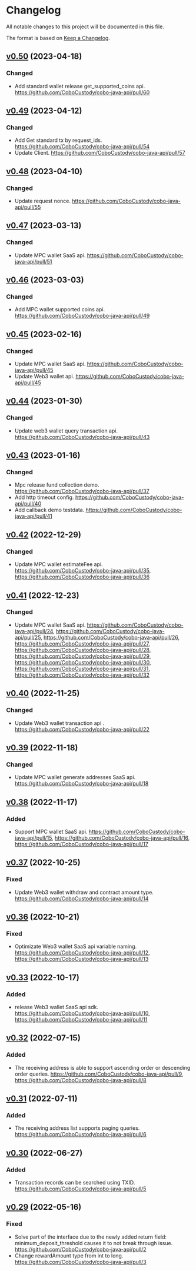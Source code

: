 # Changelog

All notable changes to this project will be documented in this file.

The format is based on [Keep a Changelog](https://keepachangelog.com/en/1.0.0/).

## [v0.50] (2023-04-18)
[v0.50]: https://github.com/CoboCustody/cobo-java-api/compare/v0.49...v0.50

### Changed
- Add standard wallet release get_supported_coins api. https://github.com/CoboCustody/cobo-java-api/pull/60

## [v0.49] (2023-04-12)
[v0.49]: https://github.com/CoboCustody/cobo-java-api/compare/v0.48...v0.49

### Changed
- Add Get standard tx by request_ids. https://github.com/CoboCustody/cobo-java-api/pull/54
- Update Client. https://github.com/CoboCustody/cobo-java-api/pull/57

## [v0.48] (2023-04-10)
[v0.48]: https://github.com/CoboCustody/cobo-java-api/compare/v0.47...v0.48

### Changed
- Update request nonce. https://github.com/CoboCustody/cobo-java-api/pull/55

## [v0.47] (2023-03-13)
[v0.47]: https://github.com/CoboCustody/cobo-java-api/compare/v0.46...v0.47

### Changed
- Update MPC wallet SaaS api. https://github.com/CoboCustody/cobo-java-api/pull/51

## [v0.46] (2023-03-03)
[v0.46]: https://github.com/CoboCustody/cobo-java-api/compare/v0.45...v0.46

### Changed
- Add MPC wallet supported coins api. https://github.com/CoboCustody/cobo-java-api/pull/49

## [v0.45] (2023-02-16)
[v0.45]: https://github.com/CoboCustody/cobo-java-api/compare/v0.44...v0.45

### Changed
- Update MPC wallet SaaS api. https://github.com/CoboCustody/cobo-java-api/pull/45
- Update Web3 wallet api. https://github.com/CoboCustody/cobo-java-api/pull/45

## [v0.44] (2023-01-30)
[v0.44]: https://github.com/CoboCustody/cobo-java-api/compare/v0.43...v0.44

### Changed
- Update web3 wallet query transaction api. https://github.com/CoboCustody/cobo-java-api/pull/43

## [v0.43] (2023-01-16)
[v0.43]: https://github.com/CoboCustody/cobo-java-api/compare/v0.42...v0.43

### Changed
- Mpc release fund collection demo. https://github.com/CoboCustody/cobo-java-api/pull/37
- Add http timeout config. https://github.com/CoboCustody/cobo-java-api/pull/40
- Add callback demo testdata. https://github.com/CoboCustody/cobo-java-api/pull/41

## [v0.42] (2022-12-29)
[v0.42]: https://github.com/CoboCustody/cobo-java-api/compare/v0.41...v0.42

### Changed
- Update MPC wallet estimateFee api. https://github.com/CoboCustody/cobo-java-api/pull/35, https://github.com/CoboCustody/cobo-java-api/pull/36

## [v0.41] (2022-12-23)
[v0.41]: https://github.com/CoboCustody/cobo-java-api/compare/v0.40...v0.41

### Changed
- Update MPC wallet SaaS api. https://github.com/CoboCustody/cobo-java-api/pull/24, https://github.com/CoboCustody/cobo-java-api/pull/25, https://github.com/CoboCustody/cobo-java-api/pull/26, https://github.com/CoboCustody/cobo-java-api/pull/27, https://github.com/CoboCustody/cobo-java-api/pull/28, https://github.com/CoboCustody/cobo-java-api/pull/29, https://github.com/CoboCustody/cobo-java-api/pull/30, https://github.com/CoboCustody/cobo-java-api/pull/31, https://github.com/CoboCustody/cobo-java-api/pull/32


## [v0.40] (2022-11-25)
[v0.40]: https://github.com/CoboCustody/cobo-java-api/compare/v0.39...v0.40

### Changed
- Update Web3 wallet transaction api . https://github.com/CoboCustody/cobo-java-api/pull/22


## [v0.39] (2022-11-18)
[v0.39]: https://github.com/CoboCustody/cobo-java-api/compare/v0.38...v0.39

### Changed
- Update MPC wallet generate addresses SaaS api. https://github.com/CoboCustody/cobo-java-api/pull/18


## [v0.38] (2022-11-17)
[v0.38]: https://github.com/CoboCustody/cobo-java-api/compare/v0.37...v0.38

### Added
- Support MPC wallet SaaS api. https://github.com/CoboCustody/cobo-java-api/pull/15, https://github.com/CoboCustody/cobo-java-api/pull/16, https://github.com/CoboCustody/cobo-java-api/pull/17

## [v0.37] (2022-10-25)
[v0.37]: https://github.com/CoboCustody/cobo-java-api/compare/v0.36...v0.37

### Fixed
- Update Web3 wallet withdraw and contract amount type.  https://github.com/CoboCustody/cobo-java-api/pull/14

## [v0.36] (2022-10-21)
[v0.36]: https://github.com/CoboCustody/cobo-java-api/compare/v0.33...v0.36

### Fixed
- Optimizate Web3 wallet SaaS api variable naming.  https://github.com/CoboCustody/cobo-java-api/pull/12, https://github.com/CoboCustody/cobo-java-api/pull/13


## [v0.33] (2022-10-17)
[v0.33]: https://github.com/CoboCustody/cobo-java-api/compare/v0.32...v0.33

### Added
- release Web3 wallet SaaS api sdk.  https://github.com/CoboCustody/cobo-java-api/pull/10, https://github.com/CoboCustody/cobo-java-api/pull/11

## [v0.32] (2022-07-15)
[v0.32]: https://github.com/CoboCustody/cobo-java-api/compare/v0.31...v0.32

### Added
- The receiving address is able to support ascending order or descending order queries.  https://github.com/CoboCustody/cobo-java-api/pull/9, https://github.com/CoboCustody/cobo-java-api/pull/8


## [v0.31] (2022-07-11)
[v0.31]: https://github.com/CoboCustody/cobo-java-api/compare/v0.30...v0.31

### Added 
- The receiving address list supports paging queries.  https://github.com/CoboCustody/cobo-java-api/pull/6


## [v0.30] (2022-06-27)
[v0.30]: https://github.com/CoboCustody/cobo-java-api/compare/v0.29...v0.30

### Added 
- Transaction records can be searched using TXID.  https://github.com/CoboCustody/cobo-java-api/pull/5


## [v0.29] (2022-05-16)
[v0.29]: https://github.com/CoboCustody/cobo-java-api/compare/v0.28...v0.29

### Fixed
- Solve part of the interface due to the newly added return field: minimum_deposit_threshold causes it to not break through issue.  https://github.com/CoboCustody/cobo-java-api/pull/2
- Change rewardAmount type from int to long.  https://github.com/CoboCustody/cobo-java-api/pull/3


